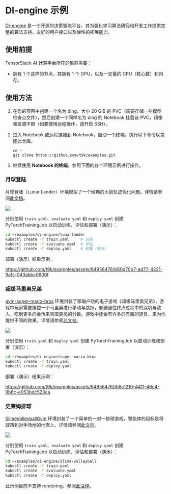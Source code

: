 # DI-engine 示例

[DI-engine](https://github.com/opendilab/DI-engine) 是一个开源的决策智能平台，其为强化学习算法研究和开发工作提供完整的算法支持、友好的用户接口以及弹性的拓展能力。

## 使用前提

TensorStack AI 计算平台所在的集群需要：

* 拥有 1 个这样的节点，其拥有 1 个 GPU，以及一定量的 CPU（核心数）和内存。

## 使用方法

1. 在您的项目中创建一个名为 ding、大小 20 GiB 的 PVC（需要存储一些模型检查点文件），然后创建一个同样名为 ding 的 Notebook 挂载该 PVC，镜像和资源不限（如要使用远程操作，请开启 SSH）。

1. 进入 Notebook 或远程连接到 Notebook，启动一个终端，执行以下命令以克隆此仓库。

    ```shell
    cd ~
    git clone https://github.com/t9k/examples.git
    ```

1. 继续使用 **Notebook 的终端**，参照下面的各个环境示例进行操作。

### 月球登陆

月球登陆（Lunar Lander）环境模拟了一个经典的火箭轨迹优化问题。详情请参阅[此文档](https://di-engine-docs.readthedocs.io/zh_CN/latest/13_envs/lunarlander_zh.html)。

![](https://gymnasium.farama.org/_images/lunar_lander.gif)

分别使用 `train.yaml`、`evaluate.yaml` 和 `deploy.yaml` 创建 PyTorchTrainingJob 以启动训练、评估和部署（演示）：

```bash
cd ~/examples/di-engine/lunarlander
kubectl create -f train.yaml     # 训练
kubectl create -f evaluate.yaml  # 评估
kubectl create -f deploy.yaml    # 部署（演示）
```

部署（演示）结果示例：

https://github.com/t9k/examples/assets/64956476/b60d70b7-ad77-4221-9a1c-043abbc0600f

### 超级马里奥兄弟

[gym-super-mario-bros](https://github.com/Kautenja/gym-super-mario-bros) 环境封装了家喻户晓的电子游戏《超级马里奥兄弟》，游戏中玩家需要操控一个马里奥进行移动与跳跃，躲避通往终点过程中的深坑与敌人，吃到更多的金币来获取更高的分数。游戏中还会有许多的有趣的道具，来为你提供不同的效果。详情请参阅[此文档](https://di-engine-docs.readthedocs.io/zh_CN/latest/13_envs/gym_super_mario_bros_zh.html)。

![](https://user-images.githubusercontent.com/2184469/40948820-3d15e5c2-6830-11e8-81d4-ecfaffee0a14.png)

分别使用 `train.yaml` 和 `deploy.yaml` 创建 PyTorchTrainingJob 以启动训练和部署（演示）：

```bash
cd ~/examples/di-engine/super-mario-bros
kubectl create -f train.yaml
kubectl create -f deploy.yaml
```

部署（演示）结果示例：

https://github.com/t9k/examples/assets/64956476/fb8c1210-4411-46c4-9b6c-e053bdc523ca

### 史莱姆排球

[SlimeVolleyballGym](https://github.com/hardmaru/slimevolleygym) 环境封装了一个简单的一对一排球游戏，智能体的目标是将球落到对手场地的地面上。详情请参阅[此文档](https://di-engine-docs.readthedocs.io/zh_CN/latest/13_envs/gym_super_mario_bros_zh.html)。

![](https://otoro.net/img/slimegym/pixel.gif)

分别使用 `train.yaml`、`evaluate.yaml` 和 `deploy.yaml` 创建 PyTorchTrainingJob 以启动训练、评估和部署（演示）：

```bash
cd ~/examples/di-engine/slime-volleyball
kubectl create -f train.yaml
kubectl create -f evaluate.yaml
kubectl create -f deploy.yaml
```

此示例目前不支持 rendering，参阅[此注释](https://github.com/opendilab/DI-engine/blob/main/dizoo/slime_volley/envs/slime_volley_env.py#L98)。
